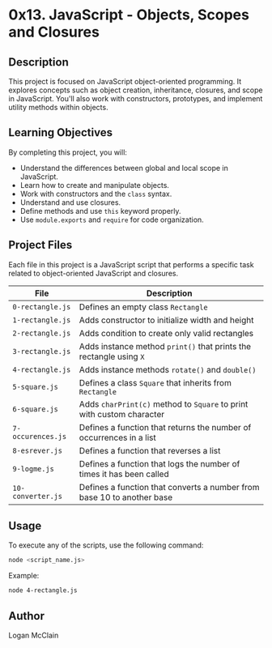 # 0x13. JavaScript - Objects, Scopes and Closures

## Description
This project is focused on JavaScript object-oriented programming. It explores concepts such as object creation, inheritance, closures, and scope in JavaScript. You'll also work with constructors, prototypes, and implement utility methods within objects.

## Learning Objectives
By completing this project, you will:
- Understand the differences between global and local scope in JavaScript.
- Learn how to create and manipulate objects.
- Work with constructors and the `class` syntax.
- Understand and use closures.
- Define methods and use `this` keyword properly.
- Use `module.exports` and `require` for code organization.

## Project Files
Each file in this project is a JavaScript script that performs a specific task related to object-oriented JavaScript and closures.

| File | Description |
|------|-------------|
| `0-rectangle.js` | Defines an empty class `Rectangle` |
| `1-rectangle.js` | Adds constructor to initialize width and height |
| `2-rectangle.js` | Adds condition to create only valid rectangles |
| `3-rectangle.js` | Adds instance method `print()` that prints the rectangle using `X` |
| `4-rectangle.js` | Adds instance methods `rotate()` and `double()` |
| `5-square.js` | Defines a class `Square` that inherits from `Rectangle` |
| `6-square.js` | Adds `charPrint(c)` method to `Square` to print with custom character |
| `7-occurences.js` | Defines a function that returns the number of occurrences in a list |
| `8-esrever.js` | Defines a function that reverses a list |
| `9-logme.js` | Defines a function that logs the number of times it has been called |
| `10-converter.js` | Defines a function that converts a number from base 10 to another base |

## Usage
To execute any of the scripts, use the following command:
```sh
node <script_name.js>
```
Example:
```sh
node 4-rectangle.js
```

## Author
Logan McClain
